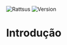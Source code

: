![Rattsus](https://i.imgur.com/rsIeQTm.png)
![Version](https://img.shields.io/badge/Version-1.0-green)

# Introdução
